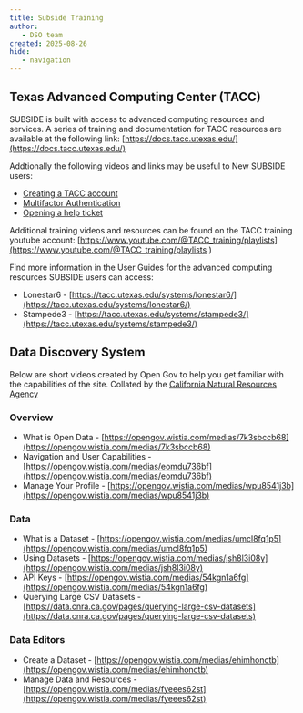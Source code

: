 ```yaml
---
title: Subside Training
author: 
   - DSO team
created: 2025-08-26
hide: 
   - navigation
---
```


## Texas Advanced Computing Center (TACC)
SUBSIDE is built with access to advanced computing resources and services. A series of training and documentation for TACC resources are available at the following link:
[https://docs.tacc.utexas.edu/](https://docs.tacc.utexas.edu/)

Addtionally the following videos and links may be useful to New SUBSIDE users:

* [Creating a TACC account](https://youtu.be/TlRDeE_OpaI?si=rNK6Hk66sk-dixQg)
* [Multifactor Authentication](https://youtu.be/TlRDeE_OpaI?si=rNK6Hk66sk-dixQg)
* [Opening a help ticket](https://youtu.be/X4mb6PJ9GD0?si=Q8G6utwOkbzAaGLF)

Additional training videos and resources can be found on the TACC training youtube account: [https://www.youtube.com/@TACC_training/playlists](https://www.youtube.com/@TACC_training/playlists
)

Find more information in the User Guides for the advanced computing resources SUBSIDE users can access:
* Lonestar6 - [https://tacc.utexas.edu/systems/lonestar6/](https://tacc.utexas.edu/systems/lonestar6/)
* Stampede3 - [https://tacc.utexas.edu/systems/stampede3/](https://tacc.utexas.edu/systems/stampede3/)
 
## Data Discovery System 
Below are short videos created by Open Gov to help you get familiar with the capabilities of the site. Collated by the [California Natural Resources Agency](https://data.cnra.ca.gov/pages/training)

### Overview
* What is Open Data - [https://opengov.wistia.com/medias/7k3sbccb68](https://opengov.wistia.com/medias/7k3sbccb68)
* Navigation and User Capabilities - [https://opengov.wistia.com/medias/eomdu736bf](https://opengov.wistia.com/medias/eomdu736bf) 
* Manage Your Profile - [https://opengov.wistia.com/medias/wpu8541j3b](https://opengov.wistia.com/medias/wpu8541j3b)

### Data
* What is a Dataset - [https://opengov.wistia.com/medias/umcl8fq1p5](https://opengov.wistia.com/medias/umcl8fq1p5)  
* Using Datasets - [https://opengov.wistia.com/medias/jsh8l3i08y](https://opengov.wistia.com/medias/jsh8l3i08y)  
* API Keys - [https://opengov.wistia.com/medias/54kgn1a6fg](https://opengov.wistia.com/medias/54kgn1a6fg)  
* Querying Large CSV Datasets - [https://data.cnra.ca.gov/pages/querying-large-csv-datasets](https://data.cnra.ca.gov/pages/querying-large-csv-datasets)  

### Data Editors
* Create a Dataset - [https://opengov.wistia.com/medias/ehimhonctb](https://opengov.wistia.com/medias/ehimhonctb)  
* Manage Data and Resources - [https://opengov.wistia.com/medias/fyeees62st](https://opengov.wistia.com/medias/fyeees62st)
